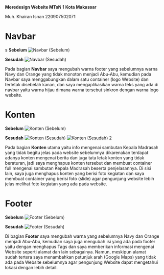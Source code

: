 **Meredesign Website MTsN 1 Kota Makassar**

Muh. Khairan Isnan
220907502071

# Navbar
s
**Sebelum**
 ![Navbar (Sebelum)](https://github.com/gthbkhrn/redesign-web-Khai/assets/147986653/dbb202f6-53ee-4edb-96f5-4dbafc178bab)

**Sesudah**
![Navbar (Sesudah)](https://github.com/gthbkhrn/redesign-web-Khai/assets/147986653/c2d1a5fc-a9d5-4938-a9f7-fa497b402c84)

Pada bagian **Navbar** saya mengubah warna footer yang sebelumnya warna Navy dan Orange yang tidak monoton menjadi Abu-Abu, kemudian pada Navbar saya menggabungkan dalam satu container (logo Website) dan terletak disebelah kanan, dan saya mengaplikasikan warna teks yang ada di navbar yaitu warna hijau dimana warna tersebut sinkron dengan warna logo website.

# Konten

**Sebelum**
![Konten (Sebelum)](https://github.com/gthbkhrn/redesign-web-Khai/assets/147986653/1b63bc63-c0b1-460b-a22a-53c0f48c7822)

**Sesudah**
![Konten (Sesudah)](https://github.com/gthbkhrn/redesign-web-Khai/assets/147986653/9344dab7-355c-472d-a4be-49208d9c0403)
![Konten (Sesudah) 2](https://github.com/gthbkhrn/redesign-web-Khai/assets/147986653/a2c0dea2-6553-4f98-ad77-968f3593ce37)

Pada bagian **Konten** utama yaitu info mengenai sambutan Kepala Madrasah yang tidak begitu jelas pada website sebelumnya dikarenakan terdapat adanya konten mengenai berita dan juga tata letak konten yang tidak beraturan, jadi saya menghapus konten tersebut dan membuat container full mengenai sambutan Kepala Madrasah beserta penjelasannya. Di sisi lain, saya juga menghapus konten yang berisi foto kegiatan dan saya membuat container yang berisi foto (slide) agar pengunjung website lebih jelas melihat foto kegiatan yang ada pada website.

# Footer 

**Sebelum**
![Footer (Sebelum)](https://github.com/gthbkhrn/redesign-web-Khai/assets/147986653/3f5d0a32-72f5-496d-a668-75dc75d319e4)

**Sesudah**
![Footer (Sesudah)](https://github.com/gthbkhrn/redesign-web-Khai/assets/147986653/8cc73216-e73d-437a-ae42-d247538def36)

Di bagian **Footer** saya mengubah warna yang sebelumnya Navy dan Orange menjadi Abu-Abu, kemudian saya juga mengubah isi yang ada pada footer yaitu dengan menghapus Tags dan saya memberikan informasi mengenai Website seperti alamat dan lain sebagainya. Namun, meskipun alamat sudah tertera saya menambahkan petunjuk arah (Google Maps) yang tidak ada pada Website sebelumnya agar pengunjung Website dapat mengetahui lokasi dengan lebih detail.
